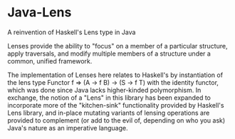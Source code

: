 # Java-Lens
A reinvention of Haskell's Lens type in Java

Lenses provide the ability to "focus" on a member of a particular structure, apply traversals, and modify multiple members of a structure under a common, unified framework. 

The implementation of Lenses here relates to Haskell's by instantiation of the lens type Functor f => (A -> f B) -> (S -> f T) with the identity functor, which was done since Java lacks higher-kinded polymorphism. In exchange, the notion of a "Lens" in this library has been expanded to incorporate more of the "kitchen-sink" functionality provided by Haskell's Lens library, and in-place mutating variants of lensing operations are provided to complement (or add to the evil of, depending on who you ask) Java's nature as an imperative language.
